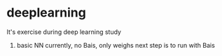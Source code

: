 # deeplearning
It's exercise during deep learning study

1. basic NN
   currently, no Bais, only weighs
   next step is to run with Bais
